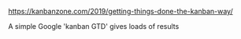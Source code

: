 https://kanbanzone.com/2019/getting-things-done-the-kanban-way/

A simple Google 'kanban GTD' gives loads of results